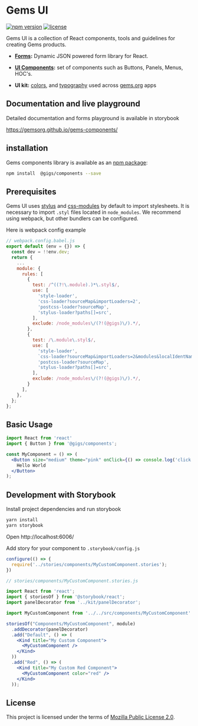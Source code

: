 # Gems UI
[![npm version](https://img.shields.io/npm/v/@gigs/components.svg?style=flat-square)](https://www.npmjs.com/package/@gigs/components)
[![license](https://img.shields.io/npm/l/@gigs/components.svg?style=flat-square)](https://www.npmjs.com/package/@gigs/components)

Gems UI is a collection of React components, tools and guidelines for creating Gems products.
* **[Forms](https://gemsorg.github.io/gems-components/?selectedKind=Form%20Builder&selectedStory=Readme&full=0&addons=0&stories=1&panelRight=0&addonPanel=storybook%2Factions%2Factions-panel):** Dynamic JSON powered form library for React.

* **[UI Components](https://gemsorg.github.io/gems-components/?selectedKind=UI%20Components&selectedStory=Readme):** set of components such as Buttons, Panels, Menus, HOC's.

* **UI kit:** [colors](https://gemsorg.github.io/gems-components/?selectedKind=Gems%20UI&selectedStory=Colors), and [typography](https://gemsorg.github.io/gems-components/?selectedKind=Gems%20UI&selectedStory=Typography) used across [gems.org](https://gems.org) apps

## Documentation and live playground
Detailed documentation and forms playground is available in storybook

https://gemsorg.github.io/gems-components/

## installation

Gems components library is available as an [npm package](https://www.npmjs.com/package/@gigs/components):

```bash
npm install  @gigs/components --save
```

## Prerequisites

Gems UI uses [stylus](http://stylus-lang.com/) and [css-modules](https://github.com/css-modules/css-modules) by default to import stylesheets.
It is necessary to import `.styl` files located in `node_modules`. We recommend using webpack, but other bundlers can be configured.

Here is webpack config example
```jsx
// webpack.config.babel.js
export default (env = {}) => {
  const dev = !!env.dev;
  return {
    ...
    module: {
      rules: [
        {
          test: /^((?!\.module).)*\.styl$/,
          use: [
            'style-loader',
            'css-loader?sourceMap&importLoaders=2',
            'postcss-loader?sourceMap',
            'stylus-loader?paths[]=src',
          ],
          exclude: /node_modules\/(?!(@gigs)\/).*/,
        },
        {
          test: /\.module\.styl$/,
          use: [
            'style-loader',
            `css-loader?sourceMap&importLoaders=2&modules&localIdentName=${dev ? '[local]__[path][name]__' : ''}[hash:base64:5]`,
            'postcss-loader?sourceMap',
            'stylus-loader?paths[]=src',
          ],
          exclude: /node_modules\/(?!(@gigs)\/).*/,
        }
      ],
    },
  };
};

```

## Basic Usage

```jsx
import React from 'react'
import { Button } from '@gigs/components';

const MyComponent = () => (
  <Button size="medium" theme="pink" onClick={() => console.log('click!')}>
    Hello World
  </Button>
);

```

## Development with Storybook

Install project dependencies and run storybook
```bash
yarn install
yarn storybook
```
Open http://localhost:6006/

Add story for your component to  `.storybook/config.js`
```jsx
configure(() => {
  require('../stories/components/MyCustomComponent.stories');
})
```

```jsx
// stories/components/MyCustomComponent.stories.js

import React from 'react';
import { storiesOf } from '@storybook/react';
import panelDecorator from '../kit/panelDecorator';

import MyCustomComponent from '../../src/components/MyCustomComponent'

storiesOf("Components/MyCustomComponent", module)
  .addDecorator(panelDecorator)
  .add("Default", () => (
    <Kind title="My Custom Component">
      <MyCustomComponent />
    </Kind>
  ))
  .add("Red", () => (
    <Kind title="My Custom Red Component">
      <MyCustomComponent color="red" />
    </Kind>
  ));
```

## License

This project is licensed under the terms of [Mozilla Public License 2.0](./LICENSE).
